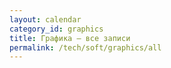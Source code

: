 ```yaml
---
layout: calendar
category_id: graphics
title: Графика — все записи
permalink: /tech/soft/graphics/all
---
```

